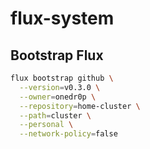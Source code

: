 # flux-system

## Bootstrap Flux

```bash
flux bootstrap github \
  --version=v0.3.0 \
  --owner=onedr0p \
  --repository=home-cluster \
  --path=cluster \
  --personal \
  --network-policy=false
```
